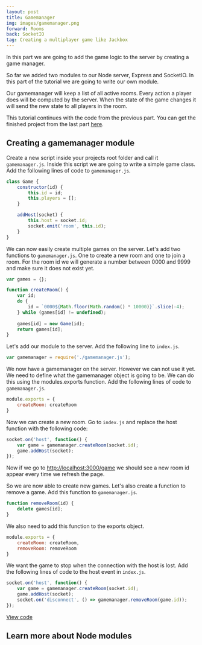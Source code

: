 ```yaml
---
layout: post
title: Gamemanager
img: images/gamemanager.png
forward: Rooms
back: SocketIO
tag: Creating a multiplayer game like Jackbox
---
```


In this part we are going to add the game logic to the server by creating a game manager.

So far we added two modules to our Node server, Express and SocketIO. In this part of the tutorial we are going to write our own module.

Our gamemanager will keep a list of all active rooms. Every action a player does will be computed by the server. When the state of the game changes it will send the new state to all players in the room.

This tutorial continues with the code from the previous part. You can get the finished project from the last part [here](https://github.com/RubenBimmel/MultiplayerGameTutorial/tree/master/03-SocketIO).

## Creating a gamemanager module

Create a new script inside your projects root folder and call it `gamemanager.js`. Inside this script we are going to write a simple game class. Add the following lines of code to `gamemanager.js`.

```js
class Game {
    constructor(id) {
        this.id = id;
        this.players = [];
    }

    addHost(socket) {
        this.host = socket.id;
        socket.emit('room', this.id);
    }
}
```

We can now easily create multiple games on the server. Let's add two functions to `gamemanager.js`. One to create a new room and one to join a room. For the room id we will generate a number between 0000 and 9999 and make sure it does not exist yet.

```js
var games = {};

function createRoom() {
    var id;
    do { 
        id = `0000${Math.floor(Math.random() * 10000)}`.slice(-4);
    } while (games[id] != undefined);
    
    games[id] = new Game(id);
    return games[id];
}
```

Let's add our module to the server. Add the following line to `index.js`.

```js
var gamemanager = require('./gamemanager.js');
```

We now have a gamemanager on the server. However we can not use it yet. We need to define what the gamemanager object is going to be. We can do this using the modules.exports function. Add the following lines of code to `gamemanager.js`.

```js
module.exports = {
    createRoom: createRoom
}
```

Now we can create a new room. Go to `index.js` and replace the host function with the following code:

```js
socket.on('host', function() {
    var game = gamemanager.createRoom(socket.id);
    game.addHost(socket);
});
```

Now if we go to <a href="http://localhost:3000/game" target="_blank">http://localhost:3000/game</a> we should see a new room id appear every time we refresh the page.

So we are now able to create new games. Let's also create a function to remove a game. Add this function to `gamemanager.js`.

```js
function removeRoom(id) {
    delete games[id];
}
```

We also need to add this function to the exports object.

```js
module.exports = {
    createRoom: createRoom,
    removeRoom: removeRoom
}
```

We want the game to stop when the connection with the host is lost. Add the following lines of code to the host event in `index.js`.

```js
socket.on('host', function() {
    var game = gamemanager.createRoom(socket.id);
    game.addHost(socket);
    socket.on('disconnect', () => gamemanager.removeRoom(game.id));
});
```

[View code](https://github.com/RubenBimmel/MultiplayerGameTutorial/tree/master/04-Gamemanager)

## Learn more about Node modules